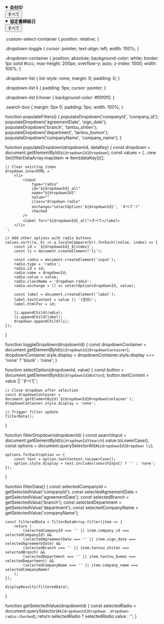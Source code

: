 
<details open>
    <summary><strong>会社ID</strong></summary>
    <div class="custom-select-container">
        <button
            id="companyIdButton"
            onclick="toggleDropdown('companyId')"
            class="form-control dropdown-toggle"
        >
            すべて
        </button>
        <div id="companyIdDropdownContainer" class="dropdown-container" style="display: none;">
            <input
                type="text"
                id="companyIdSearch"
                onkeyup="filterDropdown('companyId')"
                placeholder="検索"
                class="form-control search-box"
            />
            <ul id="companyIdDropdown" class="dropdown-list">
                <!-- Items will be dynamically populated -->
            </ul>
        </div>
    </div>
</details>

<details open>
    <summary><strong>協定書締結日</strong></summary>
    <div class="custom-select-container">
        <button
            id="agreementDateButton"
            onclick="toggleDropdown('agreementDate')"
            class="form-control dropdown-toggle"
        >
            すべて
        </button>
        <div id="agreementDateDropdownContainer" class="dropdown-container" style="display: none;">
            <input
                type="text"
                id="agreementDateSearch"
                onkeyup="filterDropdown('agreementDate')"
                placeholder="検索"
                class="form-control search-box"
            />
            <ul id="agreementDateDropdown" class="dropdown-list">
                <!-- Items will be dynamically populated -->
            </ul>
        </div>
    </div>
</details>

.custom-select-container {
    position: relative;
}

.dropdown-toggle {
    cursor: pointer;
    text-align: left;
    width: 100%;
}

.dropdown-container {
    position: absolute;
    background-color: white;
    border: 1px solid #ccc;
    max-height: 200px;
    overflow-y: auto;
    z-index: 1000;
    width: 100%;
}

.dropdown-list {
    list-style: none;
    margin: 0;
    padding: 0;
}

.dropdown-list li {
    padding: 5px;
    cursor: pointer;
}

.dropdown-list li:hover {
    background-color: #f0f0f0;
}

.search-box {
    margin: 5px 0;
    padding: 5px;
    width: 100%;
}

function populateFilters() {
    populateDropdown('companyId', 'company_id');
    populateDropdown('agreementDate', 'sign_date');
    populateDropdown('branch', 'tantou_shiten');
    populateDropdown('department', 'tantou_bumon');
    populateDropdown('companyName', 'company_name');
}

function populateDropdown(dropdownId, dataKey) {
    const dropdown = document.getElementById(`${dropdownId}Dropdown`);
    const values = [...new Set(filterDataArray.map(item => item[dataKey]))];

    // Clear existing items
    dropdown.innerHTML = `
        <li>
            <input
                type="radio"
                id="${dropdownId}_all"
                name="${dropdownId}"
                value=""
                class="dropdown-radio"
                onchange="selectOption('${dropdownId}', 'すべて')"
                checked
            />
            <label for="${dropdownId}_all">すべて</label>
        </li>
    `;

    // Add other options with radio buttons
    values.sort((a, b) => a.localeCompare(b)).forEach((value, index) => {
        const id = `${dropdownId}_${index}`;
        const li = document.createElement('li');

        const radio = document.createElement('input');
        radio.type = 'radio';
        radio.id = id;
        radio.name = dropdownId;
        radio.value = value;
        radio.className = 'dropdown-radio';
        radio.onchange = () => selectOption(dropdownId, value);

        const label = document.createElement('label');
        label.textContent = value || '(空白)';
        label.htmlFor = id;

        li.appendChild(radio);
        li.appendChild(label);
        dropdown.appendChild(li);
    });
}

function toggleDropdown(dropdownId) {
    const dropdownContainer = document.getElementById(`${dropdownId}DropdownContainer`);
    dropdownContainer.style.display =
        dropdownContainer.style.display === 'none' ? 'block' : 'none';
}

function selectOption(dropdownId, value) {
    const button = document.getElementById(`${dropdownId}Button`);
    button.textContent = value || 'すべて';

    // Close dropdown after selection
    const dropdownContainer = document.getElementById(`${dropdownId}DropdownContainer`);
    dropdownContainer.style.display = 'none';

    // Trigger filter update
    filterData();
}

function filterDropdown(dropdownId) {
    const searchInput = document.getElementById(`${dropdownId}Search`).value.toLowerCase();
    const options = document.querySelectorAll(`#${dropdownId}Dropdown li`);

    options.forEach(option => {
        const text = option.textContent.toLowerCase();
        option.style.display = text.includes(searchInput) ? '' : 'none';
    });
}

function filterData() {
    const selectedCompanyId = getSelectedValue('companyId');
    const selectedAgreementDate = getSelectedValue('agreementDate');
    const selectedBranch = getSelectedValue('branch');
    const selectedDepartment = getSelectedValue('department');
    const selectedCompanyName = getSelectedValue('companyName');

    const filteredData = filterDataArray.filter(item => {
        return (
            (selectedCompanyId === '' || item.company_id === selectedCompanyId) &&
            (selectedAgreementDate === '' || item.sign_date === selectedAgreementDate) &&
            (selectedBranch === '' || item.tantou_shiten === selectedBranch) &&
            (selectedDepartment === '' || item.tantou_bumon === selectedDepartment) &&
            (selectedCompanyName === '' || item.company_name === selectedCompanyName)
        );
    });

    displayResults(filteredData);
}

function getSelectedValue(dropdownId) {
    const selectedRadio = document.querySelector(`#${dropdownId}Dropdown .dropdown-radio:checked`);
    return selectedRadio ? selectedRadio.value : '';
}

<!-- Repeat similar structure for branch, department, and companyName -->
